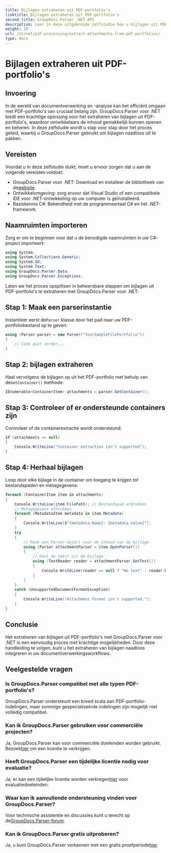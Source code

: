 ```yaml
---
title: Bijlagen extraheren uit PDF-portfolio's
linktitle: Bijlagen extraheren uit PDF-portfolio's
second_title: GroupDocs.Parser .NET API
description: Leer in deze uitgebreide zelfstudie hoe u bijlagen uit PDF-portfolio's kunt extraheren met GroupDocs.Parser voor .NET.
weight: 10
url: /nl/net/pdf-processing/extract-attachments-from-pdf-portfolios/
type: docs
---
```

# Bijlagen extraheren uit PDF-portfolio's

## Invoering
In de wereld van documentverwerking en -analyse kan het efficiënt omgaan met PDF-portfolio's van cruciaal belang zijn. GroupDocs.Parser voor .NET biedt een krachtige oplossing voor het extraheren van bijlagen uit PDF-portfolio's, waardoor ontwikkelaars de inhoud gemakkelijk kunnen openen en beheren. In deze zelfstudie wordt u stap voor stap door het proces geleid, waarbij u GroupDocs.Parser gebruikt om bijlagen naadloos uit te pakken.
## Vereisten
Voordat u in deze zelfstudie duikt, moet u ervoor zorgen dat u aan de volgende vereisten voldoet:
-  GroupDocs.Parser voor .NET: Download en installeer de bibliotheek van de[website](https://releases.groupdocs.com/parser/net/).
- Ontwikkelomgeving: zorg ervoor dat Visual Studio of een compatibele IDE voor .NET-ontwikkeling op uw computer is geïnstalleerd.
- Basiskennis C#: Bekendheid met de programmeertaal C# en het .NET-framework.

## Naamruimten importeren
Zorg er om te beginnen voor dat u de benodigde naamruimten in uw C#-project importeert:
```csharp
using System;
using System.Collections.Generic;
using System.IO;
using System.Text;
using GroupDocs.Parser.Data;
using GroupDocs.Parser.Exceptions;
```
Laten we het proces opsplitsen in beheersbare stappen om bijlagen uit PDF-portfolio's te extraheren met GroupDocs.Parser voor .NET:
## Stap 1: Maak een parserinstantie
 Instantieer eerst de`Parser` klasse door het pad naar uw PDF-portfoliobestand op te geven:
```csharp
using (Parser parser = new Parser("YourSampleFilePortfolio"))
{
    // Code gaat verder...
}
```
## Stap 2: bijlagen extraheren
 Haal vervolgens de bijlagen op uit het PDF-portfolio met behulp van de`GetContainer()` methode:
```csharp
IEnumerable<ContainerItem> attachments = parser.GetContainer();
```
## Stap 3: Controleer of er ondersteunde containers zijn
Controleer of de containerextractie wordt ondersteund:
```csharp
if (attachments == null)
{
    Console.WriteLine("Container extraction isn't supported");
}
```
## Stap 4: Herhaal bijlagen
Loop door elke bijlage in de container om toegang te krijgen tot bestandspaden en metagegevens:
```csharp
foreach (ContainerItem item in attachments)
{
    Console.WriteLine(item.FilePath); // Bestandspad afdrukken
    // Metagegevens afdrukken
    foreach (MetadataItem metadata in item.Metadata)
    {
        Console.WriteLine($"{metadata.Name}: {metadata.Value}");
    }
    try
    {
        // Maak een Parser-object voor de inhoud van de bijlage
        using (Parser attachmentParser = item.OpenParser())
        {
            // Haal de tekst uit de bijlage
            using (TextReader reader = attachmentParser.GetText())
            {
                Console.WriteLine(reader == null ? "No text" : reader.ReadToEnd());
            }
        }
    }
    catch (UnsupportedDocumentFormatException)
    {
        Console.WriteLine("Attachment format isn't supported.");
    }
}
```

## Conclusie
Het extraheren van bijlagen uit PDF-portfolio's met GroupDocs.Parser voor .NET is een eenvoudig proces met krachtige mogelijkheden. Door deze handleiding te volgen, kunt u het extraheren van bijlagen naadloos integreren in uw documentverwerkingsworkflows.

## Veelgestelde vragen
### Is GroupDocs.Parser compatibel met alle typen PDF-portfolio's?
GroupDocs.Parser ondersteunt een breed scala aan PDF-portfolio-indelingen, maar sommige gespecialiseerde indelingen zijn mogelijk niet volledig compatibel.
### Kan ik GroupDocs.Parser gebruiken voor commerciële projecten?
 Ja, GroupDocs.Parser kan voor commerciële doeleinden worden gebruikt. Bezoek[hier](https://purchase.groupdocs.com/buy) om een licentie te verkrijgen.
### Heeft GroupDocs.Parser een tijdelijke licentie nodig voor evaluatie?
Ja, er kan een tijdelijke licentie worden verkregen[hier](https://purchase.groupdocs.com/temporary-license/) voor evaluatiedoeleinden.
### Waar kan ik aanvullende ondersteuning vinden voor GroupDocs.Parser?
 Voor technische assistentie en discussies kunt u terecht op de[GroupDocs.Parser-forum](https://forum.groupdocs.com/c/parser/17).
### Kan ik GroupDocs.Parser gratis uitproberen?
 Ja, u kunt GroupDocs.Parser verkennen met een gratis proefperiode[hier](https://releases.groupdocs.com/).